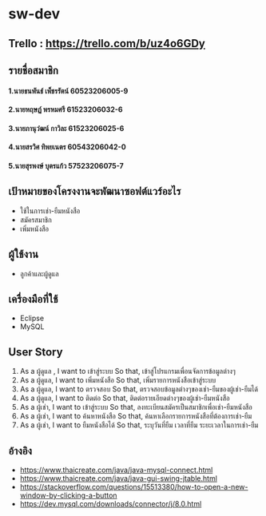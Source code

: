 # sw-dev
## Trello : https://trello.com/b/uz4o6GDy

## รายชื่อสมาชิก
#### 1.นายธนพันธ์  เพ็ชรรัตน์   60523206005-9
#### 2.นายหฤษฏ์  พรหมศรี   61523206032-6
#### 3.นายภานุวํฒน์  กาวิละ  61523206025-6
#### 4.นายสรวิศ ทิพยเนตร  60543206042-0
#### 5.นายสุรพงษ์ บุตรแก้ว 57523206075-7

## เป้าหมายของโครงงานจะพัฒนาซอฟต์แวร์อะไร
- ใช้ในการเช่า-ยืมหนังสือ
- สมัครสมาชิก
- เพิ่มหนังสือ

## ผู้ใช้งาน
- ลูกค้าและผู้ดูแล

## เครื่องมือที่ใช้
- Eclipse
- MySQL

## User Story
1. As a ผู้ดูแล , I want to เข้าสู่ระบบ So that, เข้าสู่โปรแกรมเพื่อนจัดการข้อมูลต่างๆ
2. As a ผู้ดูแล, I want to เพิ่มหนังสือ So that, เพิ่มรายการหนังสือเข้าสู่ระบบ
3. As a ผู้ดูแล, I want to ตรวจสอบ So that, ตรวจสอบข้อมูลต่างๆของเช่า-ยืมของผู้เช่า-ยืมได้
4. As a ผู้ดูแล, I want to ติดต่อ So that, ติดต่อรายเอียดต่างๆของผู้เช่า-ยืมหนังสือ
5. As a ผู้เช่า, I want to เข้าสู่ระบบ So that, ลงทะเบียนสมัครเป็นสมาชิกเพื่อเช่า-ยืมหนังสือ
6. As a ผู้เช่า, I want to ค้นหาหนังสือ So that, ค้นหาเลือกรายการหนังสือที่ต้องการเช่า-ยืม
7. As a ผู้เช่า, I want to ยืมหนังสือได้ So that, ระบุวันที่ยืม เวลาที่ยืม ระยะเวลาในการเช่า-ยืม

## อ้างอิง
- https://www.thaicreate.com/java/java-mysql-connect.html
- https://www.thaicreate.com/java/java-gui-swing-jtable.html
- https://stackoverflow.com/questions/15513380/how-to-open-a-new-window-by-clicking-a-button
- https://dev.mysql.com/downloads/connector/j/8.0.html
